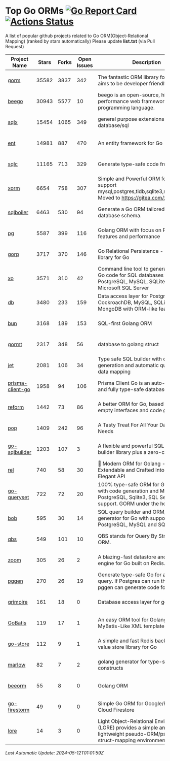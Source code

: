 # Top Go ORMs [![Go Report Card](https://goreportcard.com/badge/github.com/d-tsuji/awesome-go-orms)](https://goreportcard.com/report/github.com/d-tsuji/awesome-go-orms) [![Actions Status](https://github.com/d-tsuji/awesome-go-orms/workflows/CI/badge.svg)](https://github.com/d-tsuji/awesome-go-orms/actions)
A list of popular github projects related to Go ORM(Object-Relational Mapping) (ranked by stars automatically)
Please update **list.txt** (via Pull Request)

| Project Name | Stars | Forks | Open Issues | Description | Last Update |
| ------------ | ----- | ----- | ----------- | ----------- | ----------- |
| [gorm](https://github.com/go-gorm/gorm) | 35582 | 3837 | 342 | The fantastic ORM library for Golang, aims to be developer friendly | 2024-05-11 18:34:13 |
| [beego](https://github.com/beego/beego) | 30943 | 5577 | 10 | beego is an open-source, high-performance web framework for the Go programming language. | 2024-05-12 00:47:41 |
| [sqlx](https://github.com/jmoiron/sqlx) | 15454 | 1065 | 349 | general purpose extensions to golang's database/sql | 2024-05-11 18:14:44 |
| [ent](https://github.com/ent/ent) | 14981 | 887 | 470 | An entity framework for Go | 2024-05-11 13:57:39 |
| [sqlc](https://github.com/sqlc-dev/sqlc) | 11165 | 713 | 329 | Generate type-safe code from SQL | 2024-05-11 16:46:34 |
| [xorm](https://github.com/go-xorm/xorm) | 6654 | 758 | 307 | Simple and Powerful ORM for Go, support mysql,postgres,tidb,sqlite3,mssql,oracle, Moved to https://gitea.com/xorm/xorm | 2024-05-09 12:40:41 |
| [sqlboiler](https://github.com/volatiletech/sqlboiler) | 6463 | 530 | 94 | Generate a Go ORM tailored to your database schema. | 2024-05-10 22:31:23 |
| [pg](https://github.com/go-pg/pg) | 5587 | 399 | 116 | Golang ORM with focus on PostgreSQL features and performance | 2024-05-11 21:56:29 |
| [gorp](https://github.com/go-gorp/gorp) | 3717 | 370 | 146 | Go Relational Persistence - an ORM-ish library for Go | 2024-04-29 08:37:48 |
| [xo](https://github.com/xo/xo) | 3571 | 310 | 42 | Command line tool to generate idiomatic Go code for SQL databases supporting PostgreSQL, MySQL, SQLite, Oracle, and Microsoft SQL Server | 2024-05-11 22:18:40 |
| [db](https://github.com/upper/db) | 3480 | 233 | 159 | Data access layer for PostgreSQL, CockroachDB, MySQL, SQLite and MongoDB with ORM-like features. | 2024-05-11 05:04:55 |
| [bun](https://github.com/uptrace/bun) | 3168 | 189 | 153 | SQL-first Golang ORM | 2024-05-11 11:45:46 |
| [gormt](https://github.com/xxjwxc/gormt) | 2317 | 348 | 56 | database to golang struct | 2024-05-10 11:31:55 |
| [jet](https://github.com/go-jet/jet) | 2081 | 106 | 34 | Type safe SQL builder with code generation and automatic query result data mapping | 2024-05-11 19:47:08 |
| [prisma-client-go](https://github.com/steebchen/prisma-client-go) | 1958 | 94 | 106 | Prisma Client Go is an auto-generated and fully type-safe database client | 2024-05-11 19:33:41 |
| [reform](https://github.com/go-reform/reform) | 1442 | 73 | 86 | A better ORM for Go, based on non-empty interfaces and code generation. | 2024-04-19 23:20:53 |
| [pop](https://github.com/gobuffalo/pop) | 1409 | 242 | 96 | A Tasty Treat For All Your Database Needs | 2024-05-07 16:52:28 |
| [go-sqlbuilder](https://github.com/huandu/go-sqlbuilder) | 1203 | 107 | 3 | A flexible and powerful SQL string builder library plus a zero-config ORM. | 2024-05-11 15:06:01 |
| [rel](https://github.com/go-rel/rel) | 740 | 58 | 30 | :gem: Modern ORM for Golang - Testable, Extendable and Crafted Into a Clean and Elegant API | 2024-04-21 11:46:08 |
| [go-queryset](https://github.com/jirfag/go-queryset) | 722 | 72 | 20 | 100% type-safe ORM for Go (Golang) with code generation and MySQL, PostgreSQL, Sqlite3, SQL Server support. GORM under the hood. | 2024-04-26 06:19:50 |
| [bob](https://github.com/stephenafamo/bob) | 595 | 30 | 14 | SQL query builder and ORM/Factory generator for Go with support for PostgreSQL, MySQL and SQLite | 2024-05-11 04:35:28 |
| [qbs](https://github.com/coocood/qbs) | 549 | 101 | 10 | QBS stands for Query By Struct. A Go ORM. | 2024-02-14 06:38:33 |
| [zoom](https://github.com/albrow/zoom) | 305 | 26 | 2 | A blazing-fast datastore and querying engine for Go built on Redis. | 2024-02-21 06:22:12 |
| [pggen](https://github.com/jschaf/pggen) | 270 | 26 | 19 | Generate type-safe Go for any Postgres query. If Postgres can run the query, pggen can generate code for it. | 2024-05-01 14:05:55 |
| [grimoire](https://github.com/Fs02/grimoire) | 161 | 18 | 0 | Database access layer for golang | 2024-02-21 01:49:58 |
| [GoBatis](https://github.com/mei-rune/GoBatis) | 119 | 17 | 1 | An easy ORM tool for Golang, support MyBatis-Like XML template SQL | 2024-05-11 11:09:28 |
| [go-store](https://github.com/gosuri/go-store) | 112 | 9 | 1 | A simple and fast Redis backed key-value store library for Go | 2023-09-25 03:42:25 |
| [marlow](https://github.com/dadleyy/marlow) | 82 | 7 | 2 | golang generator for type-safe sql api constructs | 2024-01-25 13:28:04 |
| [beeorm](https://github.com/latolukasz/beeorm) | 55 | 8 | 0 | Golang ORM | 2024-01-09 19:00:44 |
| [go-firestorm](https://github.com/jschoedt/go-firestorm) | 49 | 9 | 0 | Simple Go ORM for Google/Firebase Cloud Firestore | 2024-03-31 09:02:20 |
| [lore](https://github.com/abrahambotros/lore) | 14 | 3 | 0 | Light Object-Relational Environment (LORE) provides a simple and lightweight pseudo-ORM/pseudo-struct-mapping environment for Go | 2023-09-25 08:03:17 |

*Last Automatic Update: 2024-05-12T01:01:59Z*